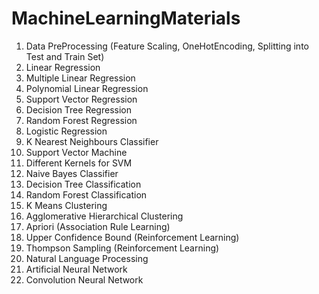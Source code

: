 # MachineLearningMaterials

1.  Data PreProcessing (Feature Scaling, OneHotEncoding, Splitting into Test and Train Set)
2.  Linear Regression
3.  Multiple Linear Regression
4.  Polynomial Linear Regression
5.  Support Vector Regression
6.  Decision Tree Regression
7.  Random Forest Regression
8.  Logistic Regression
9.  K Nearest Neighbours Classifier
10. Support Vector Machine
11. Different Kernels for SVM
12. Naive Bayes Classifier
13. Decision Tree Classification
14. Random Forest Classification
15. K Means Clustering
16. Agglomerative Hierarchical Clustering
17. Apriori (Association Rule Learning)
18. Upper Confidence Bound (Reinforcement Learning)
19. Thompson Sampling (Reinforcement Learning)
20. Natural Language Processing
21. Artificial Neural Network
22. Convolution Neural Network
